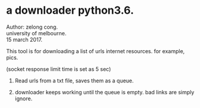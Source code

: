 # a downloader python3.6.  
Author: zelong cong.  
        university of melbourne.  
        15 march 2017.  

This tool is for downloading a list of urls internet resources. for example, pics.

(socket response limit time is set as 5 sec)

1. Read urls from a txt file, saves them as a queue.

2. downloader keeps working until the queue is empty. bad links are simply ignore.
